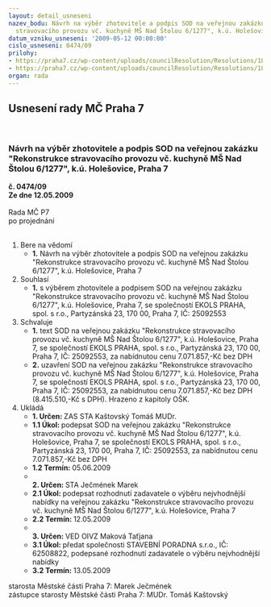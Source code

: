 ```yaml
---
layout: detail_usneseni
nazev_bodu: Návrh na výběr zhotovitele a podpis SOD na veřejnou zakázku "Rekonstrukce
  stravovacího provozu vč. kuchyně MŠ Nad Štolou 6/1277", k.ú. Holešovice, Praha 7
datum_vzniku_usneseni: '2009-05-12 00:00:00'
cislo_usneseni: 0474/09
prilohy:
- https://praha7.cz/wp-content/uploads/councilResolution/Resolutions/18941/26-n%c3%a1vrh_sod.pdf
- https://praha7.cz/wp-content/uploads/councilResolution/Resolutions/18941/26-harmonogram_m%c5%a1_nad_%c5%a1tolou.xls
organ: rada
---
```

<div id="ucUsn_pList" class="usn">
	<span><h2>Usnesení rady MČ Praha 7 </h2>
<br></span><div class="standBody">
<span><h3>Návrh na výběr zhotovitele a podpis SOD na veřejnou zakázku "Rekonstrukce stravovacího provozu vč. kuchyně MŠ Nad Štolou 6/1277", k.ú. Holešovice, Praha 7</h3></span><div class="center">
		<strong>č. 0474/09</strong><br>
	</div>
<div class="center">
		<strong>Ze dne 12.05.2009</strong><br><br>
	</div>Rada MČ P7<br> po projednání<br><br><ol>
<li>Bere na vědomí<ul><li>
<strong>1.</strong> Návrh na výběr zhotovitele a podpis SOD na veřejnou zakázku "Rekonstrukce stravovacího provozu vč. kuchyně MŠ Nad Štolou 6/1277", k.ú. Holešovice, Praha 7</li></ul>
</li>
<li>Souhlasí<ul><li>
<strong>1.</strong> s výběrem zhotovitele a podpisem SOD na veřejnou zakázku "Rekonstrukce stravovacího provozu vč. kuchyně MŠ Nad Štolou 6/1277", k.ú. Holešovice, Praha 7, se společností EKOLS PRAHA, spol. s r.o., Partyzánská 23, 170 00, Praha 7, IČ: 25092553 </li></ul>
</li>
<li>Schvaluje<ul>
<li>
<strong>1.</strong> text SOD na veřejnou zakázku "Rekonstrukce stravovacího provozu vč. kuchyně MŠ Nad Štolou 6/1277", k.ú. Holešovice, Praha 7, se společností EKOLS PRAHA, spol. s r.o., Partyzánská 23, 170 00, Praha 7, IČ: 25092553, za nabídnutou cenu 7.071.857,-Kč bez DPH  </li>
<li>
<strong>2.</strong> uzavření SOD na veřejnou zakázku "Rekonstrukce stravovacího provozu vč. kuchyně MŠ Nad Štolou 6/1277", k.ú. Holešovice, Praha 7, se společností EKOLS PRAHA, spol. s r.o., Partyzánská 23, 170 00, Praha 7, IČ: 25092553, za nabídnutou cenu 7.071.857,-Kč bez DPH (8.415.510,-Kč s DPH). Hrazeno z kapitoly OŠK.  </li>
</ul>
</li>
<li>Ukládá<ul>
<li>
<strong>1. Určen: </strong>ZAS STA Kaštovský Tomáš MUDr.</li>
<li>
<strong>1.1 Úkol: </strong>podepsat SOD na veřejnou zakázku "Rekonstrukce stravovacího provozu vč. kuchyně MŠ Nad Štolou 6/1277", k.ú. Holešovice, Praha 7, se společností EKOLS PRAHA, spol. s r.o., Partyzánská 23, 170 00, Praha 7, IČ: 25092553, za nabídnutou cenu 7.071.857,-Kč bez DPH </li>
<li>
<strong>1.2 Termín: </strong>05.06.2009</li>
<li>
<strong><br>2. Určen: </strong>STA Ječmének Marek</li>
<li>
<strong>2.1 Úkol: </strong>podepsat rozhodnutí zadavatele o výběru nejvhodnější nabídky na veřejnou zakázku "Rekonstrukce stravovacího provozu vč. kuchyně MŠ Nad Štolou 6/1277", k.ú. Holešovice, Praha 7</li>
<li>
<strong>2.2 Termín: </strong>12.05.2009</li>
<li>
<strong><br>3. Určen: </strong>VED OIVZ Maková Taťjana</li>
<li>
<strong>3.1 Úkol: </strong>předat společnosti STAVEBNÍ PORADNA s.r.o., IČ: 62508822, podepsané rozhodnutí zadavatele o výběru nejvhodnější nabídky</li>
<li>
<strong>3.2 Termín: </strong>13.05.2009</li>
</ul>
</li>
</ol>starosta Městské části Praha 7: Marek Ječmének<br>zástupce starosty Městské části Praha 7: MUDr. Tomáš Kaštovský 
</div>
</div>